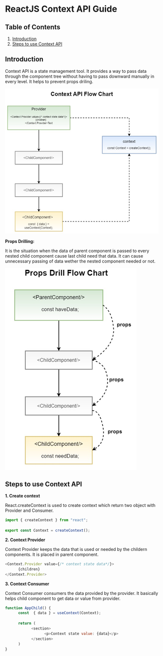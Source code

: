 # ReactJS Context API Guide

## Table of Contents

1. [Introduction](#introduction)
1. [Steps to use Context API](#steps-to-use-context-api)


## Introduction

Context API is a state management tool. It provides a way to pass data through the component tree without having to pass downward manually in every level. 
It helps to prevent props driling.

![ContextApiFlow](./src/assets/images/contextApiChart.jpg)



**Props Drilling:**

It is the situation when the data of parent component is passed to every nested child component cause last child need that data.
It can cause unnecessary passing of data wether the nested component needed or not.

![PropsDrillFlow](./src/assets/images/propDrillingChart.jpg)




## Steps to use Context API

**1. Create context**

React.createContext is used to create context which return two object with  Provider and Consumer.


```javascript
import { createContext } from "react";

export const Context = createContext();
```

**2. Context Provider**

Context Provider keeps the data that is used or needed by the childern components.
It is placed in parent component.

```javascript
<Context.Provider value={/* context state data*/}>
      {children}
</Context.Provider>
```


**3. Context Consumer**

Context Consumer consumers the data provided by the provider. It basically helps child component to get data or value from provider.

```javascript
function AppChild() {
      const  { data } = useContext(Context);

      return (
            <section>
                  <p>Context state value: {data}</p>
            </section>
      )
}
```